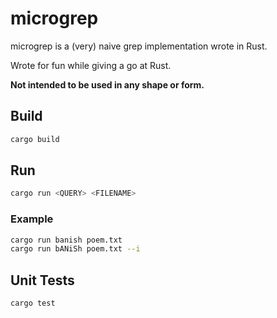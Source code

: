 # microgrep
microgrep is a (very) naive grep implementation wrote in Rust.

Wrote for fun while giving a go at Rust.

**Not intended to be used in any shape or form.**

## Build
```bash
cargo build
```

## Run
```bash
cargo run <QUERY> <FILENAME>
```

### Example
```bash
cargo run banish poem.txt
cargo run bANiSh poem.txt --i
```

## Unit Tests

```bash
cargo test
```